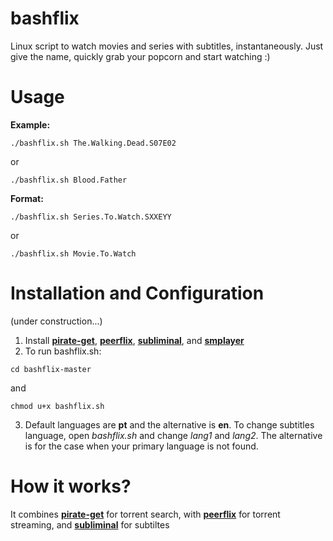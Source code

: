 # bashflix
Linux script to watch movies and series with subtitles, instantaneously. Just give the name, quickly grab your popcorn and start watching :) 

# Usage
**Example:** 
```
./bashflix.sh The.Walking.Dead.S07E02
```
or
```
./bashflix.sh Blood.Father
```
**Format:** 
```
./bashflix.sh Series.To.Watch.SXXEYY
```
or
```
./bashflix.sh Movie.To.Watch
``` 

# Installation and Configuration
(under construction...)

1. Install [**pirate-get**](https://github.com/vikstrous/pirate-get), [**peerflix**](https://github.com/mafintosh/peerflix), [**subliminal**](https://github.com/Diaoul/subliminal), and [**smplayer**](http://smplayer.sourceforge.net/)
2. To run bashflix.sh:
  ```
  cd bashflix-master
  ```
  and
  ```
  chmod u+x bashflix.sh
  ``` 
3. Default languages are **pt** and the alternative is **en**. To change subtitles language, open *bashflix.sh* and change *lang1* and *lang2*. The alternative is for the case when your primary language is not found.

# How it works?
It combines [**pirate-get**](https://github.com/vikstrous/pirate-get) for torrent search, with [**peerflix**](https://github.com/mafintosh/peerflix) for torrent streaming, and [**subliminal**](https://github.com/Diaoul/subliminal) for subtiltes








